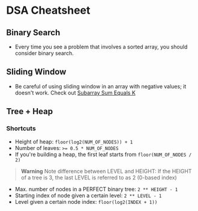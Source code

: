 # DSA Cheatsheet

## Binary Search

- Every time you see a problem that involves a sorted array, you should consider binary search.

## Sliding Window

- Be careful of using sliding window in an array with negative values; it doesn't work. Check out [Subarray Sum Equals K](https://leetcode.com/problems/subarray-sum-equals-k/)

## Tree + Heap

### Shortcuts
- Height of heap: `floor(log2(NUM_OF_NODES)) + 1`
- Number of leaves: `>= 0.5 * NUM_OF_NODES`
- If you're building a heap, the first leaf starts from `floor(NUM_OF_NODES / 2)`

> **Warning**
> Note difference between LEVEL and HEIGHT: If the HEIGHT of a tree is 3, the last LEVEL is referred to as 2 (0-based index)

- Max. number of nodes in a PERFECT binary tree: `2 ** HEIGHT - 1`
- Starting index of node given a certain level: `2 ** LEVEL - 1`
- Level given a certain node index: `floor(log2(INDEX + 1))`